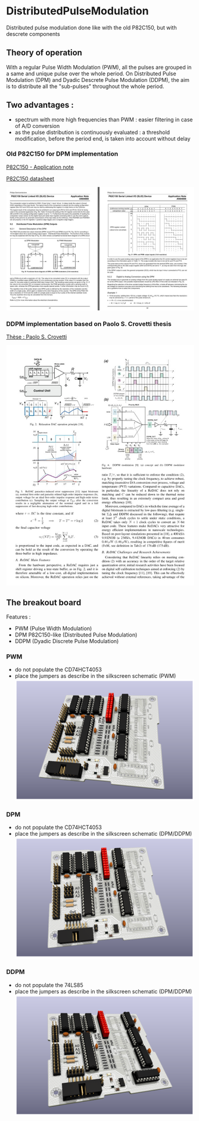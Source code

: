 # DistributedPulseModulation

Distributed pulse modulation done like with the old P82C150, but with descrete components

## Theory of operation

With a regular Pulse Width Modulation (PWM), all the pulses are grouped in a same and unique pulse over the whole period.
On Distributed Pulse Modulation (DPM) and Dyadic Descrete Pulse Modulation (DDPM), the aim is to distribute all the "sub-pulses" throughout the whole period.

## Two advantages :
* spectrum with more high frequencies than PWM : easier filtering in case of A/D conversion
* as the pulse distribution is continuously evaluated : a threshold modification, before the period end, is taken into account without delay

### Old P82C150 for DPM implementation
[P82C150 - Application note](https://www.nxp.com/docs/en/application-note/AN94088.pdf)

[P82C150 datasheet](https://www.digchip.com/datasheets/parts/datasheet/364/P82C150AHT-pdf.php)

![DDPM-P82C150](./img/DDPM-P82C150.jpg)

### DDPM implementation based on Paolo S. Crovetti thesis
[Thèse : Paolo S. Crovetti](https://www.researchgate.net/publication/309012492_All-Digital_High_Resolution_DA_Conversion_by_Dyadic_Digital_Pulse_Modulation)

![DDPM-SPDT-4bits-pattern](./img/DDPM-SPDT-4bits-pattern.jpg)


## The breakout board

Features :
* PWM (Pulse Width Modulation)
* DPM P82C150-like (Distributed Pulse Modulation)
* DDPM (Dyadic Discrete Pulse Modulation)

### PWM

* do not populate the CD74HCT4053
* place the jumpers as describe in the silkscreen schematic (PWM)
![P82C150_PWM](./img/P82C150_PWM.png)

### DPM

* do not populate the CD74HCT4053
* place the jumpers as describe in the silkscreen schematic (DPM/DDPM)
![P82C150_DPM](./img/P82C150_DPM.png)

### DDPM

* do not populate the 74LS85
* place the jumpers as describe in the silkscreen schematic (DPM/DDPM)
![Dyadic_Discret_Pulse_Modulation](./img/Dyadic_Discret_Pulse_Modulation.png)